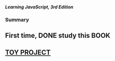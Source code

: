 ##### Learning JavaScript, 3rd Edition

### **Summary**

## First time, **DONE** study this BOOK
## [TOY PROJECT](https://github.com/beatz4/ToyProject_1_Blog.git)
